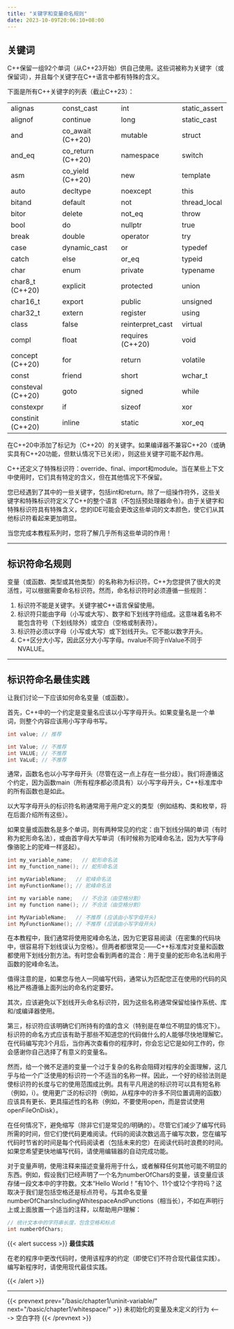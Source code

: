 ```yaml
---
title: "关键字和变量命名规则"
date: 2023-10-09T20:06:10+08:00
---
```


## 关键词

C++保留一组92个单词（从C++23开始）供自己使用。这些词被称为关键字（或保留词），并且每个关键字在C++语言中都有特殊的含义。

下面是所有C++关键字的列表（截止C++23）：


|     |    |   |    |
|  ----  | ----  | ----  | ----  |
| alignas | const_cast | int | static_assert |
| alignof | continue | long | static_cast |
| and | co_await (C++20) | mutable | struct |
| and_eq | co_return (C++20) | namespace | switch |
| asm | co_yield (C++20) | new | template |
| auto | decltype | noexcept | this |
| bitand | default | not | thread_local |
| bitor | delete | not_eq | throw |
| bool | do | nullptr | true |
| break | double | operator | try |
| case | dynamic_cast | or | typedef |
| catch | else | or_eq | typeid |
| char | enum | private | typename |
| char8_t (C++20) | explicit | protected | union |
| char16_t | export | public | unsigned |
| char32_t | extern | register | using |
| class | false | reinterpret_cast | virtual |
| compl | float | requires (C++20) | void |
| concept (C++20) | for | return | volatile |
| const | friend | short | wchar_t |
| consteval (C++20) | goto | signed | while |
| constexpr | if | sizeof | xor |
| constinit (C++20) | inline | static | xor_eq |



在C++20中添加了标记为（C++20）的关键字。如果编译器不兼容C++20（或确实具有C++20功能，但默认情况下已关闭），则这些关键字可能不起作用。

C++还定义了特殊标识符：override、final、import和module。当在某些上下文中使用时，它们具有特定的含义，但在其他情况下不保留。

您已经遇到了其中的一些关键字，包括int和return。除了一组操作符外，这些关键字和特殊标识符定义了C++的整个语言（不包括预处理器命令）。由于关键字和特殊标识符具有特殊含义，您的IDE可能会更改这些单词的文本颜色，使它们从其他标识符看起来更加明显。

当您完成本教程系列时，您将了解几乎所有这些单词的作用！

***
## 标识符命名规则

变量（或函数、类型或其他类型）的名称称为标识符。C++为您提供了很大的灵活性，可以根据需要命名标识符。然而，命名标识符时必须遵循一些规则：

1. 标识符不能是关键字。关键字被C++语言保留使用。
2. 标识符只能由字母（小写或大写）、数字和下划线字符组成。这意味着名称不能包含符号（下划线除外）或空白（空格或制表符）。
3. 标识符必须以字母（小写或大写）或下划线开头。它不能以数字开头。
4. C++区分大小写，因此区分大小写字母。nvalue不同于nValue不同于NVALUE。


***
## 标识符命名最佳实践

让我们讨论一下应该如何命名变量（或函数）。

首先，C++中的一个约定是变量名应该以小写字母开头。如果变量名是一个单词，则整个内容应该用小写字母书写。

```C++
int value; // 推荐

int Value; // 不推荐
int VALUE; // 不推荐
int VaLuE; // 不推荐
```

通常，函数名也以小写字母开头（尽管在这一点上存在一些分歧）。我们将遵循这个约定，因为函数main（所有程序都必须具有）以小写字母开头，C++标准库中的所有函数也是如此。

以大写字母开头的标识符名称通常用于用户定义的类型（例如结构、类和枚举，将在后面介绍所有这些）。

如果变量或函数名是多个单词，则有两种常见的约定：由下划线分隔的单词（有时称为蛇形命名法），或由首字母大写单词（有时候称为驼峰命名法，因为大写字母像骆驼上的驼峰一样竖起）。

```C++
int my_variable_name;   // 蛇形命名法
int my_function_name(); // 蛇形命名法

int myVariableName;   // 驼峰命名法
int myFunctionName(); // 驼峰命名法

int my variable name;   // 不合法（由空格分割）
int my function name(); // 不合法（由空格分割）

int MyVariableName;   // 不推荐 (应该由小写字母开头)
int MyFunctionName(); // 不推荐 (应该由小写字母开头)
```

在本教程中，我们通常将使用驼峰命名法，因为它更容易阅读（在密集的代码块中，很容易将下划线误认为空格）。但两者都很常见——C++标准库对变量和函数都使用下划线分割方法。有时您会看到两者的混合：用于变量的蛇形命名法和用于函数的驼峰命名法。

值得注意的是，如果您与他人一同编写代码，通常认为匹配您正在使用的代码的风格比严格遵循上面列出的命名约定要好。

其次，应该避免以下划线开头命名标识符，因为这些名称通常保留给操作系统、库和/或编译器使用。

第三，标识符应该明确它们所持有的值的含义（特别是在单位不明显的情况下）。标识符的命名方式应该有助于那些不知道您的代码做什么的人能够尽快地理解它。在代码编写完3个月后，当你再次查看你的程序时，你会忘记它是如何工作的，你会感谢你自己选择了有意义的变量名。

然而，给一个微不足道的变量一个过于复杂的名称会阻碍对程序的全面理解，这几乎与给一个广泛使用的标识符一个不适当的名称一样。因此，一个好的经验法则是使标识符的长度与它的使用范围成比例。具有平凡用途的标识符可以具有短名称（例如，i）。使用更广泛的标识符（例如，从程序中的许多不同位置调用的函数）应该具有更长、更具描述性的名称（例如，不要使用open，而是尝试使用openFileOnDisk）。

在任何情况下，避免缩写（除非它们是常见的/明确的）。尽管它们减少了编写代码所需的时间，但它们使代码更难阅读。代码的阅读次数远高于编写次数，您在编写代码时节省的时间是每个代码阅读者（包括未来的您）在阅读代码时浪费的时间。如果您希望更快地编写代码，请使用编辑器的自动完成功能。

对于变量声明，使用注释来描述变量将用于什么，或者解释任何其他可能不明显的东西。例如，假设我们已经声明了一个名为numberOfChars的变量，该变量应该存储一段文本中的字符数。文本“Hello World！”有10个、11个或12个字符吗？这取决于我们是包括空格还是标点符号。与其命名变量numberOfCharsIncludingWhitespaceAndPunctions（相当长），不如在声明行上或上面放置一个适当的注释，以帮助用户理解：

```C++
// 统计文本中的字符串长度，包含空格和标点
int numberOfChars;
```

{{< alert success >}}
**最佳实践**

在老的程序中更改代码时，使用该程序的约定（即使它们不符合现代最佳实践）。编写新程序时，请使用现代最佳实践。

{{< /alert >}}

***
{{< prevnext prev="/basic/chapter1/uninit-variable/" next="/basic/chapter1/whitespace/" >}}
未初始化的变量及未定义的行为
<--->
空白字符
{{< /prevnext >}}
